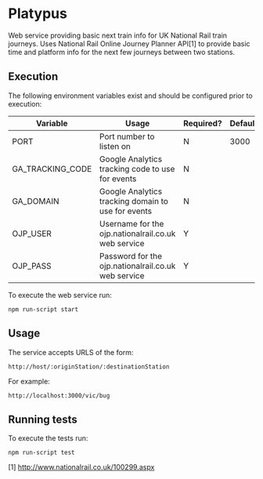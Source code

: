 # Platypus

Web service providing basic next train info for UK National Rail train journeys. Uses National Rail Online Journey Planner API[1] to provide basic time and platform info for the next few journeys between two stations.

## Execution

The following environment variables exist and should be configured prior to execution:

| Variable         | Usage                                               | Required? | Default |
| ---------------- | --------------------------------------------------- | --------- | ------- |
| PORT             | Port number to listen on                            | N         | 3000    |
| GA_TRACKING_CODE | Google Analytics tracking code to use for events    | N         |         |
| GA_DOMAIN        | Google Analytics tracking domain to use for events  | N         |         |
| OJP_USER         | Username for the ojp.nationalrail.co.uk web service | Y         |         |
| OJP_PASS         | Password for the ojp.nationalrail.co.uk web service | Y         |         |

To execute the web service run:

`npm run-script start`

## Usage

The service accepts URLS of the form:

`http://host/:originStation/:destinationStation`

For example:

`http://localhost:3000/vic/bug`

## Running tests

To execute the tests run:

`npm run-script test`


[1] http://www.nationalrail.co.uk/100299.aspx

